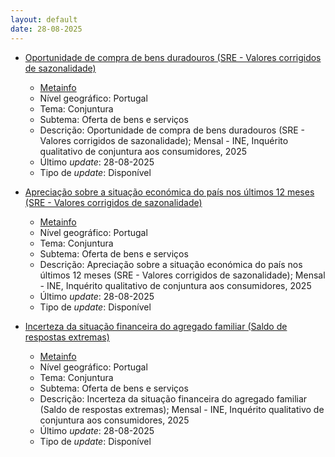 ```yaml
---
layout: default
date: 28-08-2025
---
```

* [Oportunidade de compra de bens duradouros (SRE - Valores corrigidos de sazonalidade)](https://www.ine.pt/xportal/xmain?xpid=INE&xpgid=ine_indicadores&indOcorrCod=0014539&contexto=bd&selTab=tab2)
  * [Metainfo](https://www.ine.pt/bddXplorer/htdocs/minfo.jsp?var_cd=0014539&lingua=PT)
  * Nível geográfico: Portugal
  * Tema: Conjuntura
  * Subtema: Oferta de bens e serviços
  * Descrição: Oportunidade de compra de bens duradouros (SRE - Valores corrigidos de sazonalidade); Mensal - INE, Inquérito qualitativo de conjuntura aos consumidores, 2025
  * Último _update_: 28-08-2025
  * Tipo de _update_: Disponível

* [Apreciação sobre a situação económica do país nos últimos 12 meses (SRE - Valores corrigidos de sazonalidade)](https://www.ine.pt/xportal/xmain?xpid=INE&xpgid=ine_indicadores&indOcorrCod=0014540&contexto=bd&selTab=tab2)
  * [Metainfo](https://www.ine.pt/bddXplorer/htdocs/minfo.jsp?var_cd=0014540&lingua=PT)
  * Nível geográfico: Portugal
  * Tema: Conjuntura
  * Subtema: Oferta de bens e serviços
  * Descrição: Apreciação sobre a situação económica do país nos últimos 12 meses (SRE - Valores corrigidos de sazonalidade); Mensal - INE, Inquérito qualitativo de conjuntura aos consumidores, 2025
  * Último _update_: 28-08-2025
  * Tipo de _update_: Disponível

* [Incerteza da situação financeira do agregado familiar (Saldo de respostas extremas)](https://www.ine.pt/xportal/xmain?xpid=INE&xpgid=ine_indicadores&indOcorrCod=0014538&contexto=bd&selTab=tab2)
  * [Metainfo](https://www.ine.pt/bddXplorer/htdocs/minfo.jsp?var_cd=0014538&lingua=PT)
  * Nível geográfico: Portugal
  * Tema: Conjuntura
  * Subtema: Oferta de bens e serviços
  * Descrição: Incerteza da situação financeira do agregado familiar (Saldo de respostas extremas); Mensal - INE, Inquérito qualitativo de conjuntura aos consumidores, 2025
  * Último _update_: 28-08-2025
  * Tipo de _update_: Disponível

